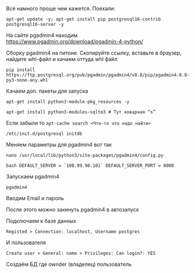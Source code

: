 Всё намного проще чем кажется. Поехали:

`apt-get update -y; apt-get install pip postgresql16-contrib postgresql16-server -y`

На сайте pgadmin4 находим https://www.pgadmin.org/download/pgadmin-4-python/

Сборку pgadmin4 на питоне. Скопируйте ссылку, вставьте в браузер, найдите whl-файл и качаем оттуда whl файл

`pip install https://ftp.postgresql.org/pub/pgadmin/pgadmin4/v8.8/pip/pgadmin4-8.8-py3-none-any.whl`

Качаем доп. пакеты для запуска

`apt-get install python3-module-pkg_resources -y`

`apt-get install python3-modules-sqlte3 # Тут коварная “s”`

Если забыли то `apt-cache search <Что-то что надо найти>`

`/etc/init.d/postgresql initdb`

Меняем параметры для pgadmin4 вот так

`nano /usr/local/lib/python3/site-packages/pgadmin4/config.py`

``bash
DEFAULT_SERVER = `100.99.90.101`
DEFAULT_SERVER_PORT = 8000
``

Запускаем pgadmin4

`pgadmin4`

Вводим Email и пароль

После этого можно закинуть pgadmin4 в автозапуск

Подключаем к базе данных

`Registed > Connection: localhost, Username postgres`

И пользователя

`Create user > General: name > Privileges: Can login?: YES`

Создаём БД где ownder (владелец) пользователь
